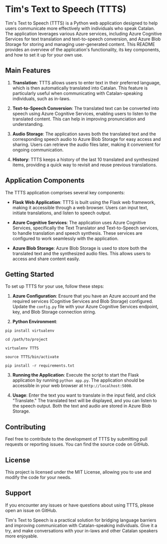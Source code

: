 # Tim's Text to Speech (TTTS)

Tim's Text to Speech (TTTS) is a Python web application designed to help users communicate more effectively with individuals who speak Catalan. The application leverages various Azure services, including Azure Cognitive Services for text translation and text-to-speech conversion, and Azure Blob Storage for storing and managing user-generated content. This README provides an overview of the application's functionality, its key components, and how to set it up for your own use.

## Main Features

1. **Translation**: TTTS allows users to enter text in their preferred language, which is then automatically translated into Catalan. This feature is particularly useful when communicating with Catalan-speaking individuals, such as in-laws.

2. **Text-to-Speech Conversion**: The translated text can be converted into speech using Azure Cognitive Services, enabling users to listen to the translated content. This can help in improving pronunciation and understanding.

3. **Audio Storage**: The application saves both the translated text and the corresponding speech audio to Azure Blob Storage for easy access and sharing. Users can retrieve the audio files later, making it convenient for ongoing communication.

4. **History**: TTTS keeps a history of the last 10 translated and synthesized items, providing a quick way to revisit and reuse previous translations.

## Application Components

The TTTS application comprises several key components:

- **Flask Web Application**: TTTS is built using the Flask web framework, making it accessible through a web browser. Users can input text, initiate translations, and listen to speech output.

- **Azure Cognitive Services**: The application uses Azure Cognitive Services, specifically the Text Translator and Text-to-Speech services, to handle translation and speech synthesis. These services are configured to work seamlessly with the application.

- **Azure Blob Storage**: Azure Blob Storage is used to store both the translated text and the synthesized audio files. This allows users to access and share content easily.

## Getting Started

To set up TTTS for your use, follow these steps:

1. **Azure Configuration**: Ensure that you have an Azure account and the required services (Cognitive Services and Blob Storage) configured. Update the `config.py` file with your Azure Cognitive Services endpoint, key, and Blob Storage connection string.

2. **Python Environment**: 

``pip install virtualenv``

``cd /path/to/project``

``virtualenv TTTS``

``source TTTS/bin/activate``

``pip install -r requirements.txt``




3. **Running the Application**: Execute the script to start the Flask application by running `python app.py`. The application should be accessible in your web browser at `http://localhost:5000`.

4. **Usage**: Enter the text you want to translate in the input field, and click "Translate." The translated text will be displayed, and you can listen to the speech output. Both the text and audio are stored in Azure Blob Storage.

## Contributing

Feel free to contribute to the development of TTTS by submitting pull requests or reporting issues. You can find the source code on GitHub.

## License

This project is licensed under the MIT License, allowing you to use and modify the code for your needs.

## Support

If you encounter any issues or have questions about using TTTS, please open an issue on GitHub.

Tim's Text to Speech is a practical solution for bridging language barriers and improving communication with Catalan-speaking individuals. Give it a try, and make conversations with your in-laws and other Catalan speakers more enjoyable.
